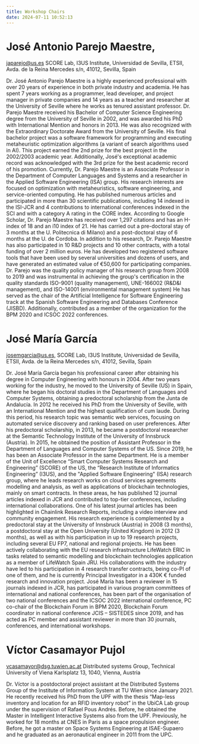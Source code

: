 ```yaml
---
title: Workshop Chairs
date: 2024-07-11 10:52:13
---
```

# José Antonio Parejo Maestre,  
japarejo@us.es 
SCORE Lab, I3US Institute, Universidad de Sevilla,
ETSII, Avda. de la Reina Mercedes s/n, 41012, Sevilla, Spain

Dr. José Antonio Parejo Maestre is a highly experienced professional with over 20 years of experience in both private industry and academia. He has spent 7 years working as a programmer, lead developer, and project manager in private companies and 14 years as a teacher and researcher at the University of Seville where he works as tenured assistant professor. Dr. Parejo Maestre received his Bachelor of Computer Science Engineering degree from the University of Seville in 2002, and was awarded his PhD with International Mention and honors in 2013. He was also recognized with the Extraordinary Doctorate Award from the University of Seville.
His final bachelor project was a software framework for programming and executing metaheuristic optimization algorithms (a variant of search algorithms used in AI). This project earned the 2nd prize for the best project in the 2002/2003 academic year. Additionally, José's exceptional academic record was acknowledged with the 3rd prize for the best academic record of his promotion.
Currently, Dr. Parejo Maestre is an Associate Professor in the Department of Computer Languages and Systems and a researcher in the Applied Software Engineering (ISA) group. His research interests are focused on optimization with metaheuristics, software engineering, and service-oriented computing. He has published numerous articles and participated in more than 30 scientific publications, including 14 indexed in the ISI-JCR and 4 contributions to international conferences indexed in the SCI and with a category A rating in the CORE index. According to Google Scholar, Dr. Parejo Maestre has received over 1,297 citations and has an H-index of 18 and an i10 index of 21.
He has carried out a pre-doctoral stay of 3 months at the U. Politecnica di Milano) and a post-doctoral stay of 6 months at the U. de Cordoba.
In addition to his research, Dr. Parejo Maestre has also participated in 10 R&D projects and 10 other contracts, with a total funding of over 2 million euros. He has developed two registered software tools that have been used by several universities and dozens of users, and have generated an estimated value of €50,600 for participating companies. Dr. Parejo was the quality policy manager of his research group from 2008 to 2019 and was instrumental in achieving the group's certification in the quality standards ISO-9001 (quality management), UNE-166002 (R&D&I management), and ISO-14001 (environmental management system)
He has served as the chair of the Artificial Intelligence for Software Engineering track at the Spanish Software Engineering and Databases Conference (JISBD). Additionally, contributed as a member of the organization for the BPM 2020 and ICSOC 2022 conferences.


# José María García
josemgarcia@us.es,
SCORE Lab, I3US Institute, Universidad de Sevilla, 
ETSII, Avda. de la Reina Mercedes s/n, 41012, Sevilla, Spain

Dr. José María García began his professional career after obtaining his degree in Computer Engineering with honours in 2004. After two years working for the industry, he moved to the University of Seville (US) in Spain, where he began his doctoral studies in the Department of Languages and Computer Systems, obtaining a predoctoral scholarship from the Junta de Andalucía. In 2012 he received his PhD from the University of Seville, with an International Mention and the highest qualification of cum laude. During this period, his research topic was semantic web services, focusing on automated service discovery and ranking based on user preferences.
After his predoctoral scholarship, in 2013, he became a postdoctoral researcher at the Semantic Technology Institute of the University of Innsbruck (Austria). In 2015, he obtained the position of Assistant Professor in the Department of Languages and Computer Systems of the US. Since 2019, he has been an Associate Professor in the same Department. He is a member of the Unit of Excellence “Smart Computer Systems Research and Engineering” (SCORE) of the US, the “Research Institute of Informatics Engineering” (I3US), and the "Applied Software Engineering" (ISA) research group, where he leads research works on cloud services agreements modelling and analysis, as well as applications of blockchain technologies, mainly on smart contracts. In these areas, he has published 12 journal articles indexed in JCR and contributed to top-tier conferences, including international collaborations. One of his latest journal articles has been highlighted in Chainlink Research Reports, including a video interview and community engagement.
His research experience is complemented by a predoctoral stay at the University of Innsbruck (Austria) in 2008 (3 months), a postdoctoral stay at the Open University (United Kingdom) in 2012 (3 months), as well as with his participation in up to 19 research projects, including several EU FP7, national and regional projects. He has been actively collaborating with the EU research infrastructure LifeWatch ERIC in tasks related to semantic modelling and blockchain technologies application as a member of LifeWatch Spain JRU. His collaborations with the industry have led to his participation in 4 research transfer contracts, being co-PI of one of them, and he is currently Principal Investigator in a 430K € funded research and innovation project.
José María has been a reviewer in 15 journals indexed in JCR, has participated in various program committees of international and national conferences, has been part of the organisation of two national conferences and the ICSOC 2022 international conference, PC co-chair of the Blockchain Forum in BPM 2020, Blockchain Forum coordinator in national conference JCIS – SISTEDES since 2019, and has acted as PC member and assistant reviewer in more than 30 journals, conferences, and international workshops. 

# Víctor Casamayor Pujol 
vcasamayor@dsg.tuwien.ac.at
Distributed systems Group, Technical University of Viena 
Karlsplatz 13, 1040, Vienna, Austria

Dr. Víctor is a postdoctoral project assistant at the Distributed Systems Group of the Institute of Information System at TU Wien since January 2021. He recently received his PhD from the UPF with the thesis “Map-less inventory and location for an RFID inventory robot” in the UbiCA Lab group under the supervision of Rafael Pous Andrés. Before, he obtained the Master in Intelligent Interactive Systems also from the UPF. Previously, he worked for 18 months at CNES in Paris as a space propulsion engineer. Before, he got a master on Space Systems Engineering at ISAE-Supaero and he graduated as an aeronautical engineer in 2011 from the UPC.
